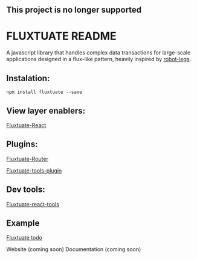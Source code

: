 ## This project is no longer supported

# FLUXTUATE README

A javascript library that handles complex data transactions for large-scale applications designed in a flux-like pattern, heavily inspired by [robot-legs](http://www.robotlegs.org/).

## Instalation:

`npm install fluxtuate --save`

## View layer enablers:

[Fluxtuate-React](https://github.com/vankovilija/fluxtuate-react)

## Plugins:

[Fluxtuate-Router](https://github.com/vankovilija/fluxtuate-router)

[Fluxtuate-tools-plugin](https://github.com/vankovilija/fluxtuate-tools-plugin)

## Dev tools:

[Fluxtuate-react-tools](https://github.com/vankovilija/fluxtuate-react-tools)

## Example

[Fluxtuate todo](https://github.com/vankovilija/fluxtuate-todo-demo)


Website (coming soon)
Documentation (coming soon)
